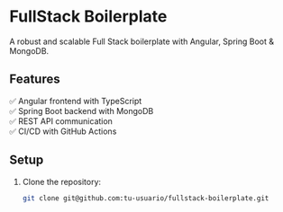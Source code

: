 # FullStack Boilerplate  
A robust and scalable Full Stack boilerplate with Angular, Spring Boot & MongoDB.  

## Features  
✅ Angular frontend with TypeScript  
✅ Spring Boot backend with MongoDB  
✅ REST API communication  
✅ CI/CD with GitHub Actions  

## Setup  
1. Clone the repository:  
   ```bash
   git clone git@github.com:tu-usuario/fullstack-boilerplate.git
